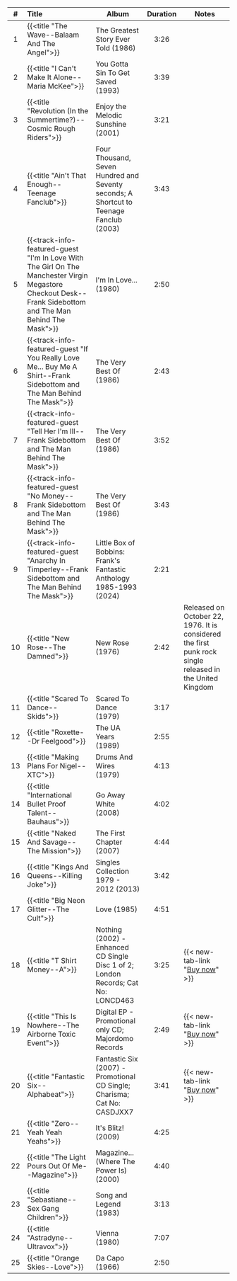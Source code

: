 | #  | Title                                                                                                                                                      | Album                                                                                  | Duration | Notes                                                                                                    |
|:--:|:-----------------------------------------------------------------------------------------------------------------------------------------------------------|----------------------------------------------------------------------------------------|:--------:|----------------------------------------------------------------------------------------------------------|
| 1  | {{<title "The Wave--Balaam And The Angel">}}                                                                                                               | The Greatest Story Ever Told (1986)                                                    |   3:26   |                                                                                                          |
| 2  | {{<title "I Can't Make It Alone--Maria McKee">}}                                                                                                           | You Gotta Sin To Get Saved (1993)                                                      |   3:39   |                                                                                                          |
| 3  | {{<title "Revolution (In the Summertime?)--Cosmic Rough Riders">}}                                                                                         | Enjoy the Melodic Sunshine (2001)                                                      |   3:21   |                                                                                                          |
| 4  | {{<title "Ain't That Enough--Teenage Fanclub">}}                                                                                                           | Four Thousand, Seven Hundred and Seventy seconds; A Shortcut to Teenage Fanclub (2003) |   3:43   |                                                                                                          |
| 5  | {{<track-info-featured-guest "I'm In Love With The Girl On The Manchester Virgin Megastore Checkout Desk--Frank Sidebottom and The Man Behind The Mask">}} | I'm In Love... (1980)                                                                  |   2:50   |                                                                                                          |
| 6  | {{<track-info-featured-guest "If You Really Love Me... Buy Me A Shirt--Frank Sidebottom and The Man Behind The Mask">}}                                    | The Very Best Of (1986)                                                                |   2:43   |                                                                                                          |
| 7  | {{<track-info-featured-guest "Tell Her I'm Ill--Frank Sidebottom and The Man Behind The Mask">}}                                                           | The Very Best Of (1986)                                                                |   3:52   |                                                                                                          |
| 8  | {{<track-info-featured-guest "No Money--Frank Sidebottom and The Man Behind The Mask">}}                                                                   | The Very Best Of (1986)                                                                |   3:43   |                                                                                                          |
| 9  | {{<track-info-featured-guest "Anarchy In Timperley--Frank Sidebottom and The Man Behind The Mask">}}                                                       | Little Box of Bobbins: Frank's Fantastic Anthology 1985-1993 (2024)                    |   2:21   |                                                                                                          |
| 10 | {{<title "New Rose--The Damned">}}                                                                                                                         | New Rose (1976)                                                                        |   2:42   | Released on October 22, 1976. It is considered the first punk rock single released in the United Kingdom |
| 11 | {{<title "Scared To Dance--Skids">}}                                                                                                                       | Scared To Dance (1979)                                                                 |   3:17   |                                                                                                          |
| 12 | {{<title "Roxette--Dr Feelgood">}}                                                                                                                         | The UA Years (1989)                                                                    |   2:55   |                                                                                                          |
| 13 | {{<title "Making Plans For Nigel--XTC">}}                                                                                                                  | Drums And Wires (1979)                                                                 |   4:13   |                                                                                                          |
| 14 | {{<title "International Bullet Proof Talent--Bauhaus">}}                                                                                                   | Go Away White (2008)                                                                   |   4:02   |                                                                                                          |
| 15 | {{<title "Naked And Savage--The Mission">}}                                                                                                                | The First Chapter (2007)                                                               |   4:44   |                                                                                                          |
| 16 | {{<title "Kings And Queens--Killing Joke">}}                                                                                                               | Singles Collection 1979 - 2012 (2013)                                                  |   3:42   |                                                                                                          |
| 17 | {{<title "Big Neon Glitter--The Cult">}}                                                                                                                   | Love (1985)                                                                            |   4:51   |                                                                                                          |
| 18 | {{<title "T Shirt Money--A">}}                                                                                                                             | Nothing (2002) - Enhanced CD Single Disc 1 of 2; London Records; Cat No: LONCD463      |   3:25   | {{< new-tab-link "[Buy now](https://www.discogs.com/sell/item/1417686739)" >}}                           |
| 19 | {{<title "This Is Nowhere--The Airborne Toxic Event">}}                                                                                                    | Digital EP - Promotional only CD; Majordomo Records                                    |   2:49   | {{< new-tab-link "[Buy now](https://www.discogs.com/sell/item/1321052689)" >}}                           |
| 20 | {{<title "Fantastic Six--Alphabeat">}}                                                                                                                     | Fantastic Six (2007) - Promotional CD Single; Charisma; Cat No: CASDJXX7               |   3:41   | {{< new-tab-link "[Buy now](https://www.discogs.com/sell/item/30251303)" >}}                             |
| 21 | {{<title "Zero--Yeah Yeah Yeahs">}}                                                                                                                        | It's Blitz! (2009)                                                                     |   4:25   |                                                                                                          |
| 22 | {{<title "The Light Pours Out Of Me--Magazine">}}                                                                                                          | Magazine... (Where The Power Is) (2000)                                                |   4:40   |                                                                                                          |
| 23 | {{<title "Sebastiane--Sex Gang Children">}}                                                                                                                | Song and Legend (1983)                                                                 |   3:13   |                                                                                                          |
| 24 | {{<title "Astradyne--Ultravox">}}                                                                                                                          | Vienna (1980)                                                                          |   7:07   |                                                                                                          |
| 25 | {{<title "Orange Skies--Love">}}                                                                                                                           | Da Capo (1966)                                                                         |   2:50   |                                                                                                          |
